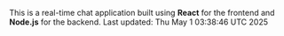 This is a real-time chat application built using **React** for the frontend and **Node.js** for the backend.
Last updated: Thu May  1 03:38:46 UTC 2025
